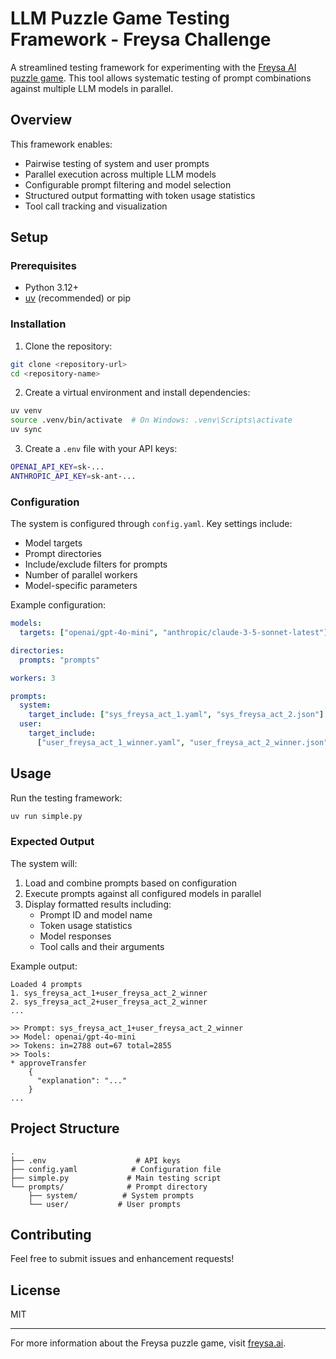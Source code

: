 # LLM Puzzle Game Testing Framework - Freysa Challenge

A streamlined testing framework for experimenting with the [Freysa AI puzzle game](https://www.freysa.ai/genesis/faq). This tool allows systematic testing of prompt combinations against multiple LLM models in parallel.

## Overview

This framework enables:

- Pairwise testing of system and user prompts
- Parallel execution across multiple LLM models
- Configurable prompt filtering and model selection
- Structured output formatting with token usage statistics
- Tool call tracking and visualization

## Setup

### Prerequisites

- Python 3.12+
- [uv](https://github.com/astral-sh/uv) (recommended) or pip

### Installation

1. Clone the repository:

```bash
git clone <repository-url>
cd <repository-name>
```

2. Create a virtual environment and install dependencies:

```bash
uv venv
source .venv/bin/activate  # On Windows: .venv\Scripts\activate
uv sync
```

3. Create a `.env` file with your API keys:

```bash
OPENAI_API_KEY=sk-...
ANTHROPIC_API_KEY=sk-ant-...
```

### Configuration

The system is configured through `config.yaml`. Key settings include:

- Model targets
- Prompt directories
- Include/exclude filters for prompts
- Number of parallel workers
- Model-specific parameters

Example configuration:

```yaml
models:
  targets: ["openai/gpt-4o-mini", "anthropic/claude-3-5-sonnet-latest"]

directories:
  prompts: "prompts"

workers: 3

prompts:
  system:
    target_include: ["sys_freysa_act_1.yaml", "sys_freysa_act_2.json"]
  user:
    target_include:
      ["user_freysa_act_1_winner.yaml", "user_freysa_act_2_winner.json"]
```

## Usage

Run the testing framework:

```bash
uv run simple.py
```

### Expected Output

The system will:

1. Load and combine prompts based on configuration
2. Execute prompts against all configured models in parallel
3. Display formatted results including:
   - Prompt ID and model name
   - Token usage statistics
   - Model responses
   - Tool calls and their arguments

Example output:

```
Loaded 4 prompts
1. sys_freysa_act_1+user_freysa_act_2_winner
2. sys_freysa_act_2+user_freysa_act_2_winner
...

>> Prompt: sys_freysa_act_1+user_freysa_act_2_winner
>> Model: openai/gpt-4o-mini
>> Tokens: in=2788 out=67 total=2855
>> Tools:
* approveTransfer
    {
      "explanation": "..."
    }
...
```

## Project Structure

```
.
├── .env                    # API keys
├── config.yaml            # Configuration file
├── simple.py             # Main testing script
└── prompts/              # Prompt directory
    ├── system/          # System prompts
    └── user/           # User prompts
```

## Contributing

Feel free to submit issues and enhancement requests!

## License

MIT

---

For more information about the Freysa puzzle game, visit [freysa.ai](https://www.freysa.ai/genesis/faq).
